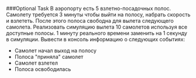 ###Optional Task
В аэропорту есть 5 взлетно-посадочных полос. Самолету требуется 3 минуты чтобы выйти на полосу, набрать скорость и взлететь. После этого полоса свободна для вылета следующего самолета. Реализовать симуляцию вылета 10 самолетов используя все доступные полосы. 1 минуту реального времени заменить на 1 секунду в симуляции. Вывести в консоль информацию о следующих событиях:

 - Самолет начал выход на полосу
 - Полоса "приняла" самолет
 - Самолет взлетел
 - Полоса освободилась
